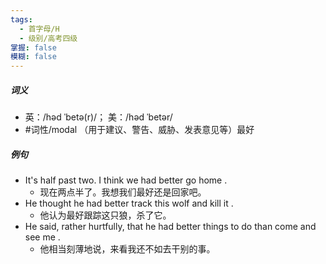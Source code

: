 ```yaml
---
tags:
  - 首字母/H
  - 级别/高考四级
掌握: false
模糊: false
---
```

##### 词义
- 英：/həd ˈbetə(r)/； 美：/həd ˈbetər/
- #词性/modal  （用于建议、警告、威胁、发表意见等）最好
##### 例句
- It's half past two. I think we had better go home .
	- 现在两点半了。我想我们最好还是回家吧。
- He thought he had better track this wolf and kill it .
	- 他认为最好跟踪这只狼，杀了它。
- He said, rather hurtfully, that he had better things to do than come and see me .
	- 他相当刻薄地说，来看我还不如去干别的事。
